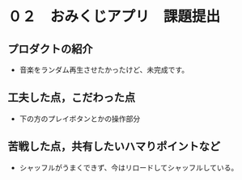 <!-- 例 -->

# ０２　おみくじアプリ　課題提出

## プロダクトの紹介

- 音楽をランダム再生させたかったけど、未完成です。

## 工夫した点，こだわった点

- 下の方のプレイボタンとかの操作部分


## 苦戦した点，共有したいハマりポイントなど

- シャッフルがうまくできず、今はリロードしてシャッフルしている。

